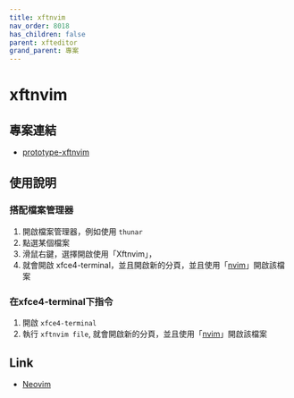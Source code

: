 ```yaml
---
title: xftnvim
nav_order: 8018
has_children: false
parent: xfteditor
grand_parent: 專案
---
```


# xftnvim


## 專案連結

* [prototype-xftnvim](https://github.com/samwhelp/tool-xfteditor/tree/gh-pages/_demo/project/xfteditor/prototype/xftnvim)


## 使用說明

### 搭配檔案管理器

1. 開啟檔案管理器，例如使用 `thunar`
2. 點選某個檔案
3. 滑鼠右鍵，選擇開啟使用「Xftnvim」，
4. 就會開啟 xfce4-terminal，並且開啟新的分頁，並且使用「[nvim](https://github.com/ChristianChiarulli/LunarVim)」開啟該檔案

### 在xfce4-terminal下指令

1. 開啟 `xfce4-terminal`
2. 執行 `xftnvim file`, 就會開啟新的分頁，並且使用「[nvim](https://github.com/ChristianChiarulli/LunarVim)」開啟該檔案


## Link

* [Neovim](https://neovim.io/)
